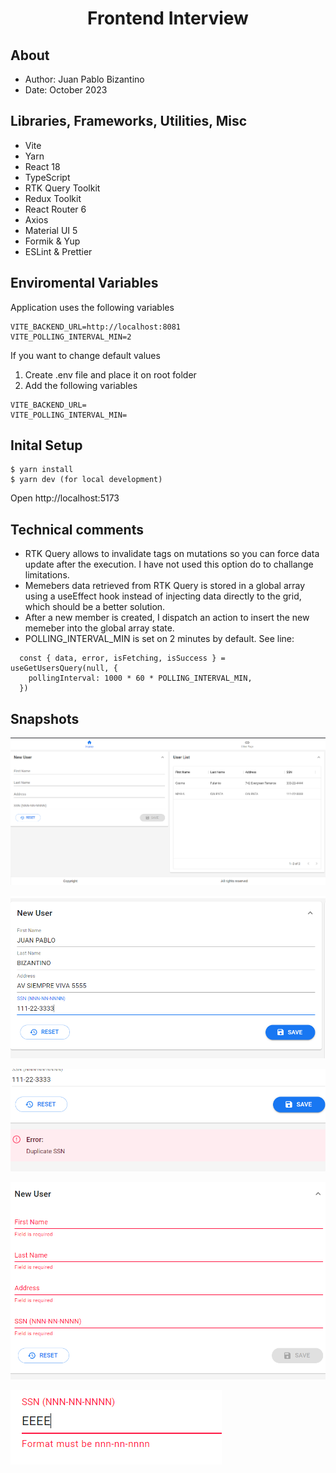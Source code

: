 <div align="center">
  <h1>Frontend Interview</h1>  
</div>

## About

- Author: Juan Pablo Bizantino
- Date: October 2023

## Libraries, Frameworks, Utilities, Misc

- Vite
- Yarn
- React 18
- TypeScript
- RTK Query Toolkit
- Redux Toolkit
- React Router 6
- Axios
- Material UI 5
- Formik & Yup
- ESLint & Prettier

## Enviromental Variables

Application uses the following variables

```
VITE_BACKEND_URL=http://localhost:8081
VITE_POLLING_INTERVAL_MIN=2
```

If you want to change default values

1. Create .env file and place it on root folder
2. Add the following variables

```
VITE_BACKEND_URL=
VITE_POLLING_INTERVAL_MIN=

```

## Inital Setup

```
$ yarn install
$ yarn dev (for local development)

```

Open http://localhost:5173

## Technical comments

- RTK Query allows to invalidate tags on mutations so you can force data update after the execution. I have not used this option do to challange limitations.
- Memebers data retrieved from RTK Query is stored in a global array using a useEffect hook instead of injecting data directly to the grid, which should be a better solution.
- After a new member is created, I dispatch an action to insert the new memeber into the global array state.
- POLLING_INTERVAL_MIN is set on 2 minutes by default. See line:

```
  const { data, error, isFetching, isSuccess } = useGetUsersQuery(null, {
    pollingInterval: 1000 * 60 * POLLING_INTERVAL_MIN,
  })
```

## Snapshots

![Alt text](https://github.com/jpbizantino/frontend-interview/blob/main/screenshots/image1.png 'All data')

![Alt text](https://github.com/jpbizantino/frontend-interview/blob/main/screenshots/image2.png 'All data')

![Alt text](https://github.com/jpbizantino/frontend-interview/blob/main/screenshots/image3.png 'All data')

![Alt text](https://github.com/jpbizantino/frontend-interview/blob/main/screenshots/image4.png 'All data')

![Alt text](https://github.com/jpbizantino/frontend-interview/blob/main/screenshots/image5.png 'All data')
